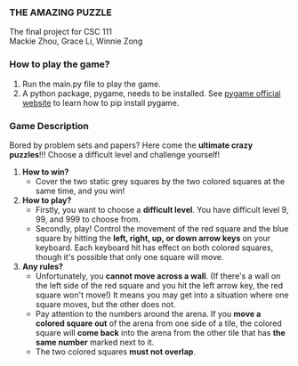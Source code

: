### THE AMAZING PUZZLE
The final project for CSC 111  
Mackie Zhou, Grace Li, Winnie Zong

### How to play the game?
1. Run the main.py file to play the game.
1. A python package, pygame, needs to be installed. See [pygame official website](https://www.pygame.org/wiki/GettingStarted#Pygame%20Installation) to learn how to pip install pygame.

### Game Description
Bored by problem sets and papers? Here come the **ultimate crazy puzzles**!!! Choose a difficult level and challenge yourself!
1. **How to win?**
    - Cover the two static grey squares by the two colored squares at the same time, and you win!
1. **How to play?**
    - Firstly, you want to choose a **difficult level**. You have difficult level 9, 99, and 999 to choose from.
    - Secondly, play! Control the movement of the red square and the blue square by hitting the **left, right, up, or down arrow keys** on your keyboard. Each keyboard hit has effect on both colored squares, though it's possible that only one square will move.
1. **Any rules?**
    - Unfortunately, you **cannot move across a wall**. (If there's a wall on the left side of the red square and you hit the left arrow key, the red square won't move!) It means you may get into a situation where one square moves, but the other does not.
    - Pay attention to the numbers around the arena. If you **move a colored square out** of the arena from one side of a tile, the colored square will **come back** into the arena from the other tile that has **the same number** marked next to it.
    - The two colored squares **must not overlap**.
